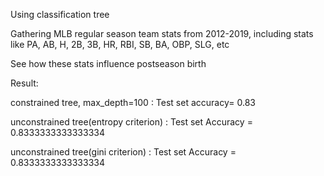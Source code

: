 Using classification tree 

Gathering MLB regular season team stats from 2012-2019, including stats like PA, AB, H, 2B, 3B, HR, RBI, SB, BA, OBP, SLG, etc

See how these stats influence postseason birth

Result:

constrained tree, max_depth=100 : Test set accuracy= 0.83

unconstrained tree(entropy criterion) : Test set Accuracy = 0.8333333333333334

unconstrained tree(gini criterion) : Test set Accuracy = 0.8333333333333334
